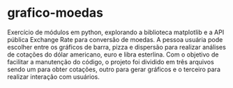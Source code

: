 # grafico-moedas
Exercício de módulos em python, explorando a biblioteca matplotlib e a API pública Exchange Rate para conversão de moedas.
A pessoa usuária pode escolher entre os gráficos de barra, pizza e dispersão para realizar análises de cotações do dólar americano, euro e libra esterlina.
Com o objetivo de facilitar a manutenção do código, o projeto foi dividido em três arquivos sendo um para obter cotações, outro para gerar gráficos e o terceiro para realizar interação com usuários.
